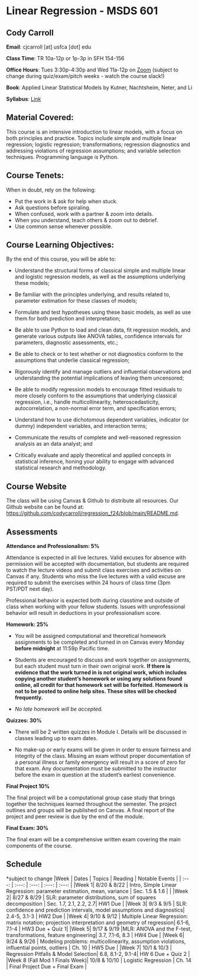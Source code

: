 # Linear Regression - MSDS 601


## Cody Carroll

**Email**: cjcarroll [at] usfca [dot] edu

**Class Time**: TR 10a-12p or 1p-3p in SFH 154-156

**Office Hours**:  Tues 3:30p-4:30p and  Wed 11a-12p on [Zoom](https://usfca.zoom.us/my/cody.carroll) 
(subject to change during quiz/exam/pitch weeks - watch the course slack!)

**Book**: Applied Linear Statistical Models by Kutner, Nachtsheim, Neter, and Li

**Syllabus**: [Link](https://github.com/codycarroll/regression_f24/blob/main/Syllabus/MSDS_601_Fall-2024-Syllabus.pdf)

## Material Covered: 

This course is an intensive introduction to linear models, with a focus on both principles and
practice. Topics include simple and multiple linear regression; logistic regression;
transformations; regression diagnostics and addressing violations of regression assumptions; and
variable selection techniques. Programming language is Python.

## Course Tenets:

When in doubt, rely on the following:
- Put the work in & ask for help when stuck.
- Ask questions before spiraling.
- When confused, work with a partner & zoom into details.
- When you understand, teach others & zoom out to debrief.
- Use common sense whenever possible.

## Course Learning Objectives:

By the end of this course, you will be able to:

-  Understand the structural forms of classical simple and multiple linear and logistic regression models, as well as the assumptions underlying these models;

-  Be familiar with the principles underlying, and results related to, parameter estimation for these classes of models;

- Formulate and test hypotheses using these basic models, as well as use them for both prediction and interpretation;

- Be able to use Python to load and clean data, fit regression models, and generate various outputs like ANOVA tables, confidence intervals for parameters, diagnostic assessments, etc.;
  
- Be able to check or to test whether or not diagnostics conform to the assumptions that underlie classical regression;
  
- Rigorously identify and manage outliers and influential observations and understanding the potential implications of leaving them uncensored;

  
- Be able to modify regression models to encourage fitted residuals to more closely conform to the assumptions that underlying classical regression, i.e., handle multicollinearity, heteroscedasticity, autocorrelation, a non-normal error term, and specification errors;

- Understand how to use dichotomous dependent variables, indicator (or dummy) independent variables, and interaction terms;
  
- Communicate the results of complete and well-reasoned regression analysis as an data analyst; and

- Critically evaluate and apply theoretical and applied concepts in statistical inference, honing your ability to engage with advanced statistical research and methodology.



## Course Website
The class will be using Canvas & Github to distribute all resources.
Our Github website can be found at: https://github.com/codycarroll/regression_f24/blob/main/README.md.

## Assessments

**Attendance and Professionalism: 5%**

Attendance is expected in all live lectures. Valid excuses for absence with permission will be accepted with documentation, but students are required to watch the lecture videos and submit class exercises and activities on Canvas if any.
Students who miss the live lectures with a valid excuse are required to submit the exercises within 24 hours of class time (3pm PST/PDT next day).

Professional behavior is expected both during classtime and outside of class when working with your fellow students. Issues with unprofessional behavior will result in deductions in your professionalism score. 


**Homework: 25%**

- You will be assigned computational and theoretical homework assignments to be completed and turned in on Canvas every Monday **before midnight** at 11:59p Pacific time.
  
- Students are encouraged to discuss and work together on assignments, but each student must turn in their own original work. **If there is evidence that the work turned in is not original work, which includes copying another student’s homework or using any solutions found online, all credit for that homework set will be forfeited. Homework is not to be posted to online help sites. These sites will be checked frequently.**
  
- _No late homework will be accepted._

**Quizzes: 30%**
- There will be 2 written quizzes in Module I. Details will be discussed in classes leading up to exam dates.

- No make-up or early exams will be given in order to ensure fairness and integrity of the class. Missing an exam without proper documentation of a personal illness or family emergency will result in a score of zero for that exam. Any documentation must be submitted to the instructor before the exam in question at the student’s earliest convenience.

**Final Project 10%**

The final project will be a computational group case study that brings together the techniques learned throughout the semester. The project outlines and groups will be published on Canvas. A final report of the project and peer review is due by the end of the module. 

**Final Exam: 30%**

The final exam will be a comprehensive written exam covering the main components of the course.

## Schedule
*subject to change
|Week | Dates | Topics | Reading | Notable Events |
| :---:  | :---:  | :---:  | :---:  | :---: |
|Week 1| 8/20 & 8/22 | Intro, Simple Linear Regression: parameter estimation, mean, variance | Sec. 1.5 & 1.6 |   |
|Week 2| 8/27 & 8/29  | SLR: parameter distributions, sum of squares decomposition | Sec. 1.7, 2.1, 2.2,  2.7| HW1 Due |
|Week 3| 9/3 & 9/5 | SLR: confidence and prediction intervals, model assumptions and diagnostics| 2.4-5, 3.1-3 | HW2 Due |
|Week 4| 9/10 & 9/12 |  Multiple Linear Regression: matrix notation; projection interpretation and geometry of regression| 6.1-6, 7.1-4  | HW3 Due + Quiz 1|
|Week 5| 9/17 & 9/19 |MLR: ANOVA and the F-test, transformations, feature engineering| 3.7, 7.1-6, 8.3 | HW4 Due |
|Week 6| 9/24 & 9/26 |  Modeling problems: multicollinearity, assumption violations, influential points, outliers | Ch. 10 | HW5 Due |
|Week 7| 10/1 & 10/3 | Regression Pitfalls & Model Selection| 6.8, 8.1-2,  9.1-4| HW 6 Due + Quiz 2 |
|Week 8 (Fall Mod 1 Finals Week)| 10/8 & 10/10 |  Logistic Regression | Ch. 14 | Final Project Due + Final Exam |
